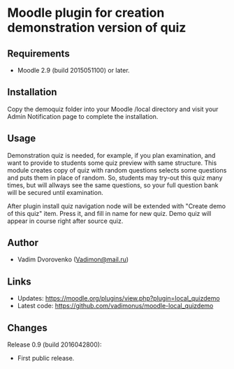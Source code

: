 Moodle plugin for creation demonstration version of quiz
========================================================

Requirements
------------
- Moodle 2.9 (build 2015051100) or later.

Installation
------------
Copy the demoquiz folder into your Moodle /local directory and visit your Admin Notification page to complete the installation.

Usage
-----
Demonstration quiz is needed, for example, if you plan examination, and want to provide to 
students some quiz preview with same structure. This module creates copy of quiz with random questions 
selects some questions and puts them in place of random. So, students may try-out this quiz many times, 
but will allways see the same questions, so your full question bank will be secured until examination.

After plugin install quiz navigation node will be extended with "Create demo of this quiz" item. 
Press it, and fill in name for new quiz. Demo quiz will appear in course right after source quiz.

Author
------
- Vadim Dvorovenko (Vadimon@mail.ru)

Links
-----
- Updates: https://moodle.org/plugins/view.php?plugin=local_quizdemo
- Latest code: https://github.com/vadimonus/moodle-local_quizdemo

Changes
-------
Release 0.9 (build 2016042800):
- First public release.
